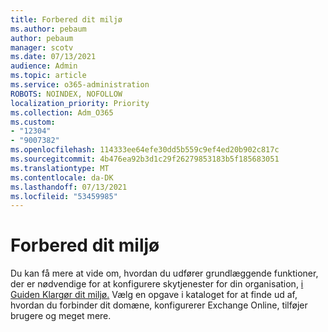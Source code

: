 ```yaml
---
title: Forbered dit miljø
ms.author: pebaum
author: pebaum
manager: scotv
ms.date: 07/13/2021
audience: Admin
ms.topic: article
ms.service: o365-administration
ROBOTS: NOINDEX, NOFOLLOW
localization_priority: Priority
ms.collection: Adm_O365
ms.custom:
- "12304"
- "9007382"
ms.openlocfilehash: 114333ee64efe30dd5b559c9ef4ed20b902c817c
ms.sourcegitcommit: 4b476ea92b3d1c29f26279853183b5f185683051
ms.translationtype: MT
ms.contentlocale: da-DK
ms.lasthandoff: 07/13/2021
ms.locfileid: "53459985"
---
```

# <a name="prepare-your-environment"></a>Forbered dit miljø

Du kan få mere at vide om, hvordan du udfører grundlæggende funktioner, der er nødvendige for at konfigurere skytjenester for din organisation, [i Guiden Klargør dit miljø.](https://admin.microsoft.com/adminportal/home#/modernonboarding/prepareyourenvironment) Vælg en opgave i kataloget for at finde ud af, hvordan du forbinder dit domæne, konfigurerer Exchange Online, tilføjer brugere og meget mere.     